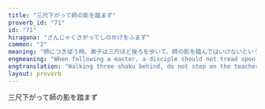 ```yaml
---
title: "三尺下がって師の影を踏まず"
proverb_id: "71"
id: "71"
hiragana: "さんじゃくさがってしのかげをふまず"
common: "2"
meaning: "師につき従う時、弟子は三尺ほど後ろを歩いて、師の影を踏んではいけないということ。"
engmeaning: "When following a master, a disciple should not tread upon their shadow, showing respect and maintaining a distance."
engtranslation: "Walking three shaku behind, do not step on the teacher's shadow."
layout: proverb
---
```


三尺下がって師の影を踏まず
